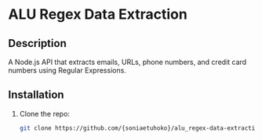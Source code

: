 # ALU Regex Data Extraction

## Description
A Node.js API that extracts emails, URLs, phone numbers, and credit card numbers using Regular Expressions.

## Installation
1. Clone the repo:
   ```sh
   git clone https://github.com/{soniaetuhoko}/alu_regex-data-extraction-{soniaetuhoko}.git
